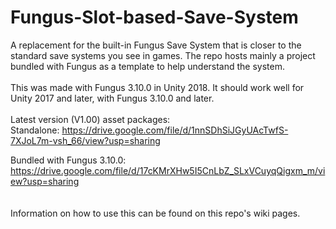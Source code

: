 # Fungus-Slot-based-Save-System
A replacement for the built-in Fungus Save System that is closer to the standard save systems you see in games. The repo hosts mainly a project bundled with Fungus as a template to help understand the system.
<br/><br/>
This was made with Fungus 3.10.0 in Unity 2018. It should work well for Unity 2017 and later, with Fungus 3.10.0 and later.
<br/><br/>
Latest version (V1.00) asset packages:<br/>
Standalone: https://drive.google.com/file/d/1nnSDhSiJGyUAcTwfS-7XJoL7m-vsh_66/view?usp=sharing

Bundled with Fungus 3.10.0: https://drive.google.com/file/d/17cKMrXHw5I5CnLbZ_SLxVCuyqQigxm_m/view?usp=sharing 
<br/><br/><br/>
Information on how to use this can be found on this repo's wiki pages.
